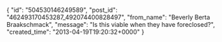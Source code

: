  {
   "id": "504530146249589",
   "post_id": "462493170453287_492074400828497",
   "from_name": "Beverly Berta Braakschmack",
   "message": "Is this viable when they have foreclosed?",
   "created_time": "2013-04-19T19:20:32+0000"
 }
